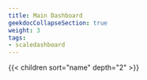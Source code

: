 ```yaml
---
title: Main Dashboard
geekdocCollapseSection: true
weight: 3
tags:
- scaledashboard
---
```


{{< children sort="name" depth="2" >}} 
